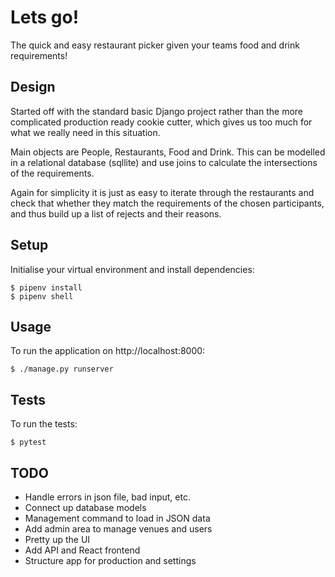 # Lets go!
The quick and easy restaurant picker given your teams food and drink requirements!

## Design
Started off with the standard basic Django project rather than the more
complicated production ready cookie cutter, which gives us too much for what we
really need in this situation.

Main objects are People, Restaurants, Food and Drink. This can be modelled in a
relational database (sqllite) and use joins to calculate the intersections of
the requirements.

Again for simplicity it is just as easy to iterate through the restaurants and
check that whether they match the requirements of the chosen participants, and
thus build up a list of rejects and their reasons.

## Setup
Initialise your virtual environment and install dependencies:
```
$ pipenv install
$ pipenv shell
```

## Usage
To run the application on http://localhost:8000:
```
$ ./manage.py runserver
```

## Tests
To run the tests:
```
$ pytest
```

## TODO
- Handle errors in json file, bad input, etc.
- Connect up database models
- Management command to load in JSON data
- Add admin area to manage venues and users
- Pretty up the UI
- Add API and React frontend
- Structure app for production and settings
